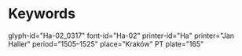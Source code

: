 # Keywords
glyph-id="Ha-02_0317"
font-id="Ha-02"
printer-id="Ha"
printer="Jan Haller"
period="1505–1525"
place="Kraków"
PT plate="165"
